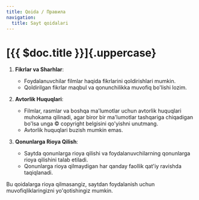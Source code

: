 ```yaml
---
title: Qoida / Правила
navigation:
  title: Sayt qoidalari
---
```


# [{{ $doc.title }}]{.uppercase}

1. **Fikrlar va Sharhlar**:

   - Foydalanuvchilar filmlar haqida fikrlarini qoldirishlari mumkin.
   - Qoldirilgan fikrlar maqbul va qonunchilikka muvofiq bo'lishi lozim.

2. **Avtorlik Huquqlari**:

   - Filmlar, rasmlar va boshqa ma'lumotlar uchun avtorlik huquqlari muhokama qilinadi, agar biror bir ma'lumotlar tashqariga chiqadigan bo'lsa unga &copy; copyright belgisini qo'yishni unutmang.
   - Avtorlik huquqlari buzish mumkin emas.

3. **Qonunlarga Rioya Qilish**:
   - Saytda qonunlarga rioya qilishi va foydalanuvchilarning qonunlarga rioya qilishini talab etiladi.
   - Qonunlarga rioya qilmaydigan har qanday faollik qat'iy ravishda taqiqlanadi.

Bu qoidalarga rioya qilmasangiz, saytdan foydalanish uchun muvofiqliklaringizni yo'qotishingiz mumkin.
